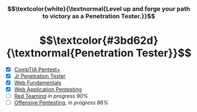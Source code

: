 <h3 align="center"> $$\textcolor{white}{\textnormal{Level up and forge your path to victory as a Penetration Tester.}}$$ </h3>
<h1 align="center"> $$\textcolor{#3bd62d}{\textnormal{Penetration Tester}}$$ </h1>

- [x] [CompTIA Pentest+](https://github.com/RosanaFSS/TryHackMe/blob/main/CompTIA%20Pentest%2B.md)
- [x] [Jr Penetration Tester](https://github.com/RosanaFSS/TryHackMe/blob/main/Jr.%20Penetration%20Tester.md)
- [x] [Web Fundamentals](https://github.com/RosanaFSS/TryHackMe/blob/main/Web%20Fundamentals.md)
- [x] [Web Application Pentesting](https://github.com/RosanaFSS/TryHackMe/blob/main/Web%20Application%20Pentesting.md)
- [ ] [Red Teaming](https://github.com/RosanaFSS/TryHackMe/blob/main/Red%20Teaming.md) <em>in progress 90%</em>
- [ ] [Offensive Pentesting](https://github.com/RosanaFSS/TryHackMe/blob/main/Offensive_Pentesting.md), <em>in progress 86%</em>
